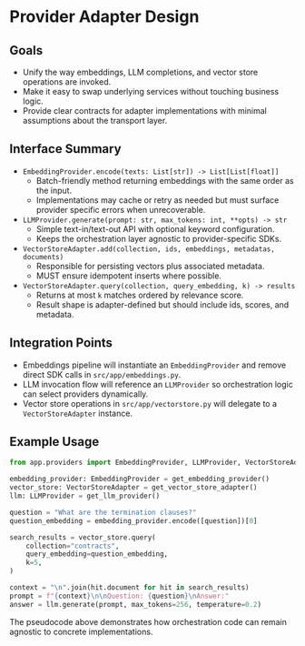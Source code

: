# Provider Adapter Design

## Goals

* Unify the way embeddings, LLM completions, and vector store operations are invoked.
* Make it easy to swap underlying services without touching business logic.
* Provide clear contracts for adapter implementations with minimal assumptions about the
  transport layer.

## Interface Summary

* `EmbeddingProvider.encode(texts: List[str]) -> List[List[float]]`
  * Batch-friendly method returning embeddings with the same order as the input.
  * Implementations may cache or retry as needed but must surface provider specific
    errors when unrecoverable.
* `LLMProvider.generate(prompt: str, max_tokens: int, **opts) -> str`
  * Simple text-in/text-out API with optional keyword configuration.
  * Keeps the orchestration layer agnostic to provider-specific SDKs.
* `VectorStoreAdapter.add(collection, ids, embeddings, metadatas, documents)`
  * Responsible for persisting vectors plus associated metadata.
  * MUST ensure idempotent inserts where possible.
* `VectorStoreAdapter.query(collection, query_embedding, k) -> results`
  * Returns at most `k` matches ordered by relevance score.
  * Result shape is adapter-defined but should include ids, scores, and metadata.

## Integration Points

* Embeddings pipeline will instantiate an `EmbeddingProvider` and remove direct SDK
  calls in `src/app/embeddings.py`.
* LLM invocation flow will reference an `LLMProvider` so orchestration logic can select
  providers dynamically.
* Vector store operations in `src/app/vectorstore.py` will delegate to a
  `VectorStoreAdapter` instance.

## Example Usage

```python
from app.providers import EmbeddingProvider, LLMProvider, VectorStoreAdapter

embedding_provider: EmbeddingProvider = get_embedding_provider()
vector_store: VectorStoreAdapter = get_vector_store_adapter()
llm: LLMProvider = get_llm_provider()

question = "What are the termination clauses?"
question_embedding = embedding_provider.encode([question])[0]

search_results = vector_store.query(
    collection="contracts",
    query_embedding=question_embedding,
    k=5,
)

context = "\n".join(hit.document for hit in search_results)
prompt = f"{context}\n\nQuestion: {question}\nAnswer:"
answer = llm.generate(prompt, max_tokens=256, temperature=0.2)
```

The pseudocode above demonstrates how orchestration code can remain agnostic to concrete
implementations.
